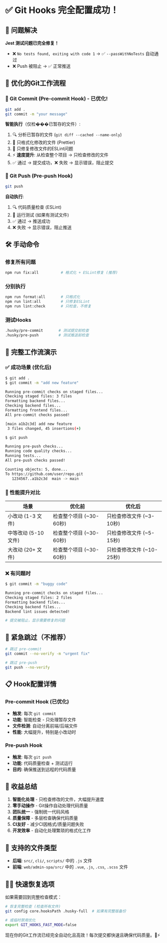 # ✅ Git Hooks 完全配置成功！

## 🎉 问题解决

**Jest 测试问题已完全修复！** 
- ❌ `No tests found, exiting with code 1` → ✅ `--passWithNoTests` 自动通过
- ❌ Push 被阻止 → ✅ 正常推送

## 🚀 优化的Git工作流程

### 📝 Git Commit (Pre-commit Hook) - 已优化! 
```bash
git add .
git commit -m "your message"
```

**智能执行**（仅检���已暂存的文件）:
1. 🔍 分析已暂存的文件 (`git diff --cached --name-only`)
2. 🎨 只格式化修改的文件 (Prettier)
3. 🔧 只修复修改文件的ESLint问题
4. ⚡ **速度提升**: 从检查整个项目 → 只检查修改的文件
5. ✅ 通过 → 提交成功，❌ 失败 → 显示错误，阻止提交

### 🚀 Git Push (Pre-push Hook)
```bash
git push
```

**自动执行**:
1. 🔍 代码质量检查 (ESLint)
2. 🧪 运行测试 (如果有测试文件)
3. ✅ 通过 → 推送成功
4. ❌ 失败 → 显示错误，阻止推送

## 🛠️ 手动命令

### 修复所有问题
```bash
npm run fix:all          # 格式化 + ESLint修复 (推荐)
```

### 分别执行
```bash
npm run format:all       # 只格式化
npm run lint:all         # 只修复ESLint
npm run lint:check       # 只检查，不修复
```

### 测试Hooks
```bash
.husky/pre-commit       # 测试提交前检查
.husky/pre-push         # 测试推送前检查
```

## 🎯 完整工作流演示

### ✅ 成功场景 (优化后)
```bash
$ git add .
$ git commit -m "add new feature"

Running pre-commit checks on staged files...
Checking staged files: 3 files
Formatting backend files...
Checking backend files...
Formatting frontend files...
All pre-commit checks passed!

[main a1b2c3d] add new feature
 3 files changed, 45 insertions(+)

$ git push

Running pre-push checks...
Running code quality checks...
Running tests...
All pre-push checks passed!

Counting objects: 5, done...
To https://github.com/user/repo.git
   1234567..a1b2c3d  main -> main
```

### 🚀 性能提升对比
| 场景 | 优化前 | 优化后 |
|------|--------|--------|
| 小改动 (1-3 文件) | 检查整个项目 (~30-60秒) | 只检查修改文件 (~3-10秒) |
| 中等改动 (5-10 文件) | 检查整个项目 (~30-60秒) | 只检查修改文件 (~5-15秒) |
| 大改动 (20+ 文件) | 检查整个项目 (~30-60秒) | 只检查修改文件 (~10-25秒) |

### ❌ 有问题时
```bash
$ git commit -m "buggy code"

Running pre-commit checks on staged files...
Checking staged files: 2 files
Formatting backend files...
Checking backend files...
Backend lint issues detected!

# 提交被阻止，显示需要修复的问题
```

## 🔧 紧急跳过（不推荐）

```bash
# 跳过 pre-commit
git commit --no-verify -m "urgent fix"

# 跳过 pre-push  
git push --no-verify
```

## 📋 Hook配置详情

### Pre-commit Hook (已优化)
- **触发**: 每次 `git commit`
- **功能**: 智能检查 - 只处理暂存文件
- **文件检测**: 自动分离前端/后端文件
- **性能**: 大幅提升，特别是小改动时

### Pre-push Hook  
- **触发**: 每次 `git push`
- **功能**: 代码质量检查 + 测试运行
- **目的**: 确保推送到远程的代码质量

## 🎉 收益总结

1. **智能化处理** - 只检查修改的文件，大幅提升速度
2. **零手动操作** - Git操作自动处理代码质量
3. **团队统一** - 强制统一代码风格
4. **质量保障** - 多层检查确保代码质量
5. **CI友好** - 减少CI因格式/质量问题失败
6. **开发效率** - 自动化处理繁琐的格式化工作

## 🎯 支持的文件类型

- **后端**: `src/`, `cli/`, `scripts/` 中的 `.js` 文件
- **前端**: `web/admin-spa/src/` 中的 `.vue`, `.js`, `.css`, `.scss` 文件

## 🏃‍♂️ 快速恢复选项

如果需要回到完整检查模式：
```bash
# 恢复完整检查 (检查所有文件)
git config core.hooksPath .husky-full  # 如果有完整版备份

# 或临时禁用优化
export GIT_HOOKS_FAST_MODE=false
```

现在你的Git工作流已经完全自动化且高效！每次提交都快速且确保代码质量。🚀⚡